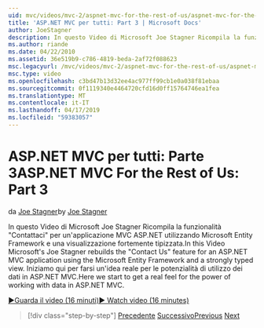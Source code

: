 ```yaml
---
uid: mvc/videos/mvc-2/aspnet-mvc-for-the-rest-of-us/aspnet-mvc-for-the-rest-of-us-part-3
title: 'ASP.NET MVC per tutti: Part 3 | Microsoft Docs'
author: JoeStagner
description: In questo Video di Microsoft Joe Stagner Ricompila la funzionalità "Contattaci" per un'applicazione MVC ASP.NET utilizzando Microsoft Entity Framework e un ty fortemente...
ms.author: riande
ms.date: 04/22/2010
ms.assetid: 36e519b9-c786-4819-beda-2af72f088623
msc.legacyurl: /mvc/videos/mvc-2/aspnet-mvc-for-the-rest-of-us/aspnet-mvc-for-the-rest-of-us-part-3
msc.type: video
ms.openlocfilehash: c3bd47b13d32ee4ac977ff99cb1e0a038f81ebaa
ms.sourcegitcommit: 0f1119340e4464720cfd16d0ff15764746ea1fea
ms.translationtype: MT
ms.contentlocale: it-IT
ms.lasthandoff: 04/17/2019
ms.locfileid: "59383057"
---
```

# <a name="aspnet-mvc-for-the-rest-of-us-part-3"></a><span data-ttu-id="9140b-103">ASP.NET MVC per tutti: Parte 3</span><span class="sxs-lookup"><span data-stu-id="9140b-103">ASP.NET MVC For the Rest of Us: Part 3</span></span>

<span data-ttu-id="9140b-104">da [Joe Stagner](https://github.com/JoeStagner)</span><span class="sxs-lookup"><span data-stu-id="9140b-104">by [Joe Stagner](https://github.com/JoeStagner)</span></span>

<span data-ttu-id="9140b-105">In questo Video di Microsoft Joe Stagner Ricompila la funzionalità "Contattaci" per un'applicazione MVC ASP.NET utilizzando Microsoft Entity Framework e una visualizzazione fortemente tipizzata.</span><span class="sxs-lookup"><span data-stu-id="9140b-105">In this Video Microsoft's Joe Stagner rebuilds the "Contact Us" feature for an ASP.NET MVC application using the Microsoft Entity Framework and a strongly typed view.</span></span> <span data-ttu-id="9140b-106">Iniziamo qui per farsi un'idea reale per le potenzialità di utilizzo dei dati in ASP.NET MVC.</span><span class="sxs-lookup"><span data-stu-id="9140b-106">Here we start to get a real feel for the power of working with data in ASP.NET MVC.</span></span>

[<span data-ttu-id="9140b-107">&#9654;Guarda il video (16 minuti)</span><span class="sxs-lookup"><span data-stu-id="9140b-107">&#9654; Watch video (16 minutes)</span></span>](https://channel9.msdn.com/Blogs/ASP-NET-Site-Videos/aspnet-mvc-for-the-rest-of-us-part-3)

> [!div class="step-by-step"]
> <span data-ttu-id="9140b-108">[Precedente](aspnet-mvc-for-the-rest-of-us-part-2.md)
> [Successivo](aspnet-mvc-for-the-rest-of-us-part-4.md)</span><span class="sxs-lookup"><span data-stu-id="9140b-108">[Previous](aspnet-mvc-for-the-rest-of-us-part-2.md)
[Next](aspnet-mvc-for-the-rest-of-us-part-4.md)</span></span>
